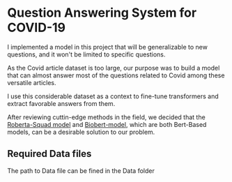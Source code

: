 # Question Answering System for COVID-19
I implemented a model in this project that will be generalizable to new questions, and it won't be limited to specific questions.

As the Covid article dataset is too large, our purpose was to build a model that can almost answer most of the questions related to Covid among these versatile articles.

I use this considerable dataset as a context to fine-tune transformers and extract  favorable answers from them. 

After reviewing cuttin-edge methods in the field, we decided that the [Roberta-Squad model](https://huggingface.co/deepset/roberta-base-squad2) and [Biobert-model](https://huggingface.co/clagator/biobert_squad2_cased), which are both Bert-Based models, can be a desirable solution to our problem.


## Required Data files
The path to Data file can be fined in the Data folder
